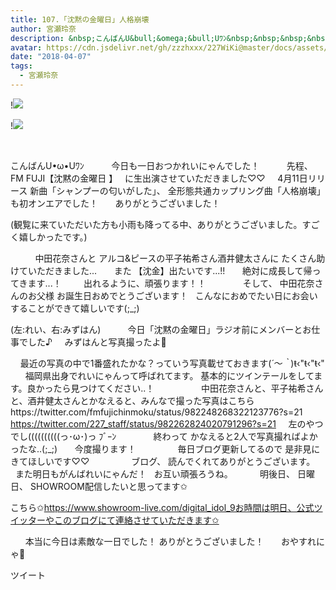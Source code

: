 ```yaml
---
title: 107.「沈黙の金曜日」人格崩壊
author: 宮瀬玲奈
description: &nbsp;こんばんU&bull;&omega;&bull;Uﾜﾝ&nbsp;&nbsp;&nbsp;&nbsp;&nbsp;今日も一日おつかれいにゃんでした！&nbsp;&nbsp;&nbsp;&nbsp;&nbsp;先程、&nbsp;FM FUJI【沈黙の金曜...
avatar: https://cdn.jsdelivr.net/gh/zzzhxxx/227WiKi@master/docs/assets/photo/avatar/reina.jpg
date: "2018-04-07"
tags:
  - 宮瀬玲奈
---
```


!![](https://cdn.jsdelivr.net/gh/zzzhxxx/227WiKi-image@master/blog-image/reina-2018-04-07_1.jpg)

!![](https://cdn.jsdelivr.net/gh/zzzhxxx/227WiKi-image@master/blog-image/reina-2018-04-07_2.jpg)



 

こんばんU•ω•Uﾜﾝ
 
 
 
 
 
今日も一日おつかれいにゃんでした！
 
 
 
 
 
先程、
 
FM FUJI【沈黙の金曜日 】
 
に生出演させていただきました♡♡
 
 
4月11日リリース
新曲「シャンプーの匂いがした」、
全形態共通カップリング曲「人格崩壊」
も初オンエアでした！
 
 
 
ありがとうございました！
 
 

(観覧に来ていただいた方も小雨も降ってる中、ありがとうございました。すごく嬉しかったです。)

 
 
 
 
 
中田花奈さんと
アルコ&ピースの平子祐希さん酒井健太さんに
たくさん助けていただきました...
 
 
 
また
【沈金】出たいです...!!
 
 
 
絶対に成長して帰ってきます...！
 
 
 
 
出れるように、頑張ります！！
 
 
 
 
 
 
 
そして、
中田花奈さんのお父様
お誕生日おめでとうございます！
 
こんなにおめでたい日にお会いすることができて嬉しいです(;_;)
 
 
 
 
 
 
 
 
 
 
 
 

(左:れい、右:みずはん)
 
 
 
 
 
今日「沈黙の金曜日」ラジオ前にメンバーとお仕事でした♪
 
 
みずはんと写真撮ったよ💓
 
 
 
 
 
 
 

 
 
最近の写真の中で1番盛れたかな？っていう写真載せておきます(*´～｀*)ŧ‹"ŧ‹"ŧ‹"
 
 
 
福岡県出身でれいにゃんって呼ばれてます。
基本的にツインテールをしてます。良かったら見つけてください..！
 
 
 
 
 
 
 
 
 
中田花奈さんと、平子祐希さんと、酒井健太さんとかなえると、みんなで撮った写真はこちらhttps://twitter.com/fmfujichinmoku/status/982248268322123776?s=21
 
https://twitter.com/227_staff/status/982262824020791296?s=21
 
 
左のやつでし((((((((((っ･ω･)っ ﾌﾞｰﾝ
 
 
 
 
 
 
 
終わって
かなえると2人で写真撮ればよかったな..(;_;)
 
 
 
今度撮ります！
 
 
 
 
 
 
 
 
毎日ブログ更新してるので
是非見にきてほしいです♡♡
 
 
 
 
 
 
 
 
ブログ、
読んでくれてありがとうございます。
 
 
 
また明日もがんばれいにゃんだ！
 
お互い頑張ろうね。
 
 
 
 
 
明後日、
日曜日、
SHOWROOM配信したいと思ってます✩
 

こちら✩https://www.showroom-live.com/digital_idol_9お時間は明日、公式ツイッターやこのブログにて連絡させていただきます✩

 
 
 
本当に今日は素敵な一日でした！
ありがとうございました！
 
 
 
おやすれにゃ💓
 
 
 
 
 
 
 




ツイート



